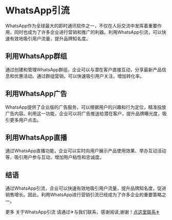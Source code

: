 # WhatsApp引流

WhatsApp作为全球最大的即时通讯软件之一，不仅在人际交流中发挥着重要作用，同时也成为了许多企业进行营销和推广的利器。利用WhatsApp引流，可以快速有效地吸引用户流量，提升品牌知名度。

## 利用WhatsApp群组

通过创建和管理WhatsApp群组，企业可以与潜在客户直接互动，分享最新产品信息和优惠活动。通过群组营销，可以快速吸引用户关注，增加转化率。

## 利用WhatsApp广告

WhatsApp提供了企业版的广告服务，可以根据用户的兴趣和行为定位，精准投放广告内容。利用这一功能，企业可以将广告推送给潜在客户，提升品牌曝光度，吸引更多用户点击。

## 利用WhatsApp直播

通过WhatsApp直播功能，企业可以实时向用户展示产品使用效果、举办互动活动等，吸引用户参与互动，增加用户粘性和忠诚度。

## 结语

通过WhatsApp引流，企业可以快速有效地吸引用户流量，提升品牌知名度，促进销售增长。因此，利用WhatsApp进行营销引流已经成为了许多企业的重要策略之一。

更多 关于WhatsApp引流 请通过✈与我们联系，感谢阅读,谢谢！[点这里联系✈](https://ww.k02.cc)